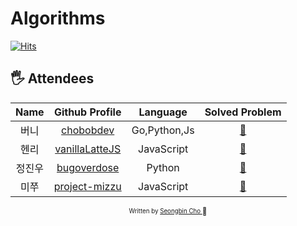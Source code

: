 # Algorithms

[![Hits](https://hits.seeyoufarm.com/api/count/incr/badge.svg?url=https%3A%2F%2Fgithub.com%2Feagerithm%2Fprogrammers&count_bg=%2379C83D&title_bg=%23555555&icon=github.svg&icon_color=%23E7E7E7&title=hits&edge_flat=false)](https://hits.seeyoufarm.com)

## 🖐 Attendees

|  Name  |                Github Profile                 |  Language  |           Solved Problem           |
| :----: | :-------------------------------------------: | :--------: | :--------------------------------: |
| 버니 |   [chobobdev](https://github.com/chobobdev)   | Go,Python,Js  |   [:link:](chobobdev/README.md)    |
|  헨리  | [vanillaLatteJS](https://github.com/devgony)  | JavaScript | [:link:](vanillaLatteJS/README.md) |
| 정진우 | [bugoverdose](https://github.com/bugoverdose) |   Python   |  [:link:](bugoverdose/README.md)   |
| 미쭈 | [project-mizzu](https://github.com/project-mizzu) |   JavaScript   |  [:link:](project-mizzu/README.md)   |

<div align="center">

<sub><sup>Written by <a href="https://github.com/chobobdev">Seongbin Cho </a></sup></sub><small>🍕</small>

</div>

